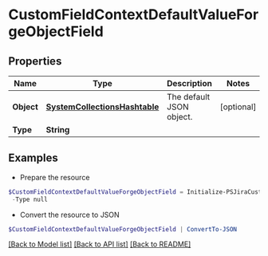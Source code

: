 # CustomFieldContextDefaultValueForgeObjectField
## Properties

Name | Type | Description | Notes
------------ | ------------- | ------------- | -------------
**Object** | [**SystemCollectionsHashtable**](.md) | The default JSON object. | [optional] 
**Type** | **String** |  | 

## Examples

- Prepare the resource
```powershell
$CustomFieldContextDefaultValueForgeObjectField = Initialize-PSJiraCustomFieldContextDefaultValueForgeObjectField  -Object null `
 -Type null
```

- Convert the resource to JSON
```powershell
$CustomFieldContextDefaultValueForgeObjectField | ConvertTo-JSON
```

[[Back to Model list]](../README.md#documentation-for-models) [[Back to API list]](../README.md#documentation-for-api-endpoints) [[Back to README]](../README.md)


